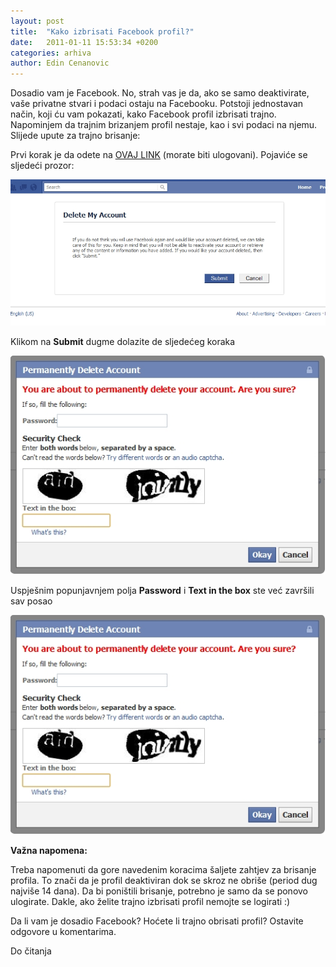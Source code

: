 ```yaml
---
layout: post
title:  "Kako izbrisati Facebook profil?"
date:   2011-01-11 15:53:34 +0200
categories: arhiva
author: Edin Cenanovic
---
```

Dosadio vam je Facebook. No, strah vas je da, ako se samo deaktivirate, vaše privatne stvari i podaci ostaju na Facebooku. Potstoji jednostavan način, koji ću vam pokazati,  kako Facebook profil izbrisati trajno. Napominjem da trajnim brizanjem profil nestaje, kao i svi podaci na njemu. Slijede upute za trajno brisanje:

Prvi korak je da odete na [OVAJ LINK] (morate biti ulogovani). Pojaviće se sljedeći prozor:

<img src="/assets/delete_fb_1.jpg" width="600" />

Klikom na **Submit** dugme dolazite de sljedećeg koraka

<img src="/assets/delete_fb_2.jpg" width="600" />

Uspješnim popunjavnjem polja **Password** i **Text in the box** ste već završili sav posao

<img src="/assets/delete_fb_2.jpg" width="600" />

**Važna napomena:**

Treba napomenuti da gore navedenim koracima šaljete zahtjev za brisanje profila. To znači da je profil deaktiviran dok se skroz ne obriše (period dug najviše 14 dana). Da bi poništili brisanje, potrebno je samo da se ponovo ulogirate. Dakle, ako želite trajno izbrisati profil nemojte se logirati :)

Da li vam je dosadio Facebook? Hoćete li trajno obrisati profil? Ostavite odgovore u komentarima.

Do čitanja

[OVAJ LINK]: https://www.facebook.com/help/delete_account?show_form=delete_account&sw_fnr_id=3490214305&fnr_t=0
